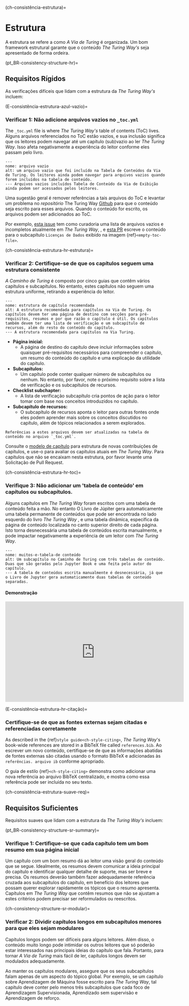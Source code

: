 (ch-consistência-estrutura)=
# Estrutura

A estrutura se refere a como _A Via de Turing_ é organizada. Um bom framework estrutural garante que o conteúdo _The Turing Way's_ seja apresentado de forma ordeira.

(pt_BR-consistency-structure-hr)=
## Requisitos Rígidos

As verificações difíceis que lidam com a estrutura da _The Turing Way's_ incluem:

(E-consistência-estrutura-azul-vazio)=
### Verificar 1: Não adicione arquivos vazios no `_toc.yml`

The `_toc.yml` file is where _The Turing Way's_ table of contents (ToC) lives. Alguns arquivos referenciados no ToC estão vazios, e sua inclusão significa que os leitores podem navegar até um capítulo (sub)vazio ao ler _The Turing Way_. Isso afeta negativamente a experiência do leitor conforme eles passam pelo livro.

```{figure} ../../figures/empty-toc-file.png
---
nome: arquivo vazio
alt: um arquivo vazio que foi incluído na Tabela de Conteúdos da Via de Turing. Os leitores ainda podem navegar para arquivos vazios quando forem incluídos na tabela de conteúdo.
--- Arquivos vazios incluídos Tabela de Conteúdo da Via de Exibição ainda podem ser acessados pelos leitores.
```

Uma sugestão geral é remover referências a tais arquivos do ToC e levantar um problema no _repositório_ The Turing Way [Github](https://github.com/alan-turing-institute/the-turing-way) para que o conteúdo seja escrito para esses arquivos. Quando o conteúdo for escrito, os arquivos podem ser adicionados ao ToC.

Por exemplo, [esta issue](https://github.com/alan-turing-institute/the-turing-way/issues/1391) tem como curadoria uma lista de arquivos vazios e incompletos atualmente em _The Turing Way_, , e [esta PR](https://github.com/alan-turing-institute/the-turing-way/pull/1448) escreve o conteúdo para o subcapítulo `Licenças de Dados` exibido na imagem {ref}`<empty-toc-file>`.

(ch-consistência-estrutura-hr-estrutura)=
### Verificar 2: Certifique-se de que os capítulos seguem uma estrutura consistente

_A Caminho de Turing_ é composto por cinco guias que contêm vários capítulos e subcapítulos. No entanto, estes capítulos não seguem uma estrutura uniforme, retirando a experiência do leitor.

```{figure} ../../figures/recommended-chapter-structure.png
---
nome: estrutura de capítulo recomendada
alt: A estrutura recomendada para capítulos na Via de Turing. Os capítulos devem ter uma página de destino com secções para pré-requisitos, resumos e por que razão o capítulo é útil. Os capítulos também devem ter uma lista de verificação e um subcapítulo de recursos, além do resto do conteúdo do capítulo.
--- A estrutura recomendada para capítulos na Via Turing.
```

- **Página inicial:**
    - A página de destino do capítulo deve incluir informações sobre quaisquer pré-requisitos necessários para compreender o capítulo, um resumo do conteúdo do capítulo e uma explicação da utilidade do capítulo.
- **Subcapítulos:**
    - Um capítulo pode conter qualquer número de subcapítulos ou nenhum. No entanto, por favor, note o próximo requisito sobre a lista de verificação e os subcapítulos de recursos.
- **Checklist subchapter:**
    - A lista de verificação subcapítulo cria pontos de ação para o leitor tomar com base nos conceitos introduzidos no capítulo.
- **Subcapítulo de recursos:**
    - O subcapítulo de recursos aponta o leitor para outras fontes onde eles podem aprender mais sobre os conceitos discutidos no capítulo, além de tópicos relacionados a serem explorados.


```{attention} Please note that making chapters follow this structure may require splitting some of the existing content into new files.
Referências a estes arquivos devem ser atualizadas na tabela de conteúdo no arquivo `_toc.yml`.
```

Consulte o [modelo de capítulo](https://github.com/alan-turing-institute/the-turing-way/tree/main/book/templates/chapter-template) para estrutura de novas contribuições de capítulos, e use-o para avaliar os capítulos atuais em _The Turing Way_. Para capítulos que não se encaixam nesta estrutura, por favor levante uma Solicitação de Pull Request.


(ch-consistência-estrutura-hr-toc)=
### Verifique 3: Não adicionar um 'tabela de conteúdo' em capítulos ou subcapítulos.

Alguns capítulos em _The Turing Way_ foram escritos com uma tabela de conteúdo feita a mão. No entanto O Livro de Júpiter gera automaticamente uma tabela permanente de conteúdos que pode ser encontrada no lado esquerdo do livro _The Turing Way_ , e uma tabela dinâmica, específica da página de conteúdo localizada no canto superior direito de cada página. Isto torna desnecessária uma tabela de conteúdos escrita manualmente, e pode impactar negativamente a experiência de um leitor com _The Turing Way_.

```{figure} ../../figures/many-table-of-contents.png
---
nome: muitos-e-tabela-de conteúdo
alt: Um subcapítulo no Caminho de Turing com três tabelas de conteúdo. Duas que são geradas pelo Jupyter Book e uma feita pelo autor do capítulo.
--- A tabela de conteúdos escrita manualmente é desnecessária, já que o Livro de Jupyter gera automaticamente duas tabelas de conteúdo separadas.
```
#### Demonstração

<div class="video-content">
    <iframe width="560" height="315" src="https://www.youtube.com/embed/zKWrvgCxSB0" frameborder="0" allow="accelerometer; autoplay; clipboard-write; encrypted-media; gyroscope; picture-in-picture" allowfullscreen></iframe>
</div>

(E-consistência-estrutura-hr-citação)=
### Certifique-se de que as fontes externas sejam citadas e referenciadas corretamente

As described in the {ref}`style guide<ch-style-citing>`, _The Turing Way_'s book-wide references are stored in a BibTeX file called `references.bib`. Ao escrever um novo conteúdo, certifique-se de que as informações abatidas de fontes externas são citadas usando o formato BibTeX e adicionadas às `referências. arquivo ib` conforme apropriado.

O guia de estilo {ref}`<ch-style-citing>` demonstra como adicionar uma nova referência ao arquivo BibTeX centralizado, e mostra como essa referência pode ser incluída no seu texto.


(ch-consistência-estrutura-suave-req)=
## Requisitos Suficientes

Requisitos suaves que lidam com a estrutura da _The Turing Way's_ incluem:

(pt_BR-consistency-structure-sr-summary)=
### Verifique 1: Certifique-se que cada capítulo tem um bom resumo em sua página inicial

Um capítulo com um bom resumo dá ao leitor uma visão geral do conteúdo que se segue. Idealmente, os resumos devem comunicar a ideia principal do capítulo e identificar qualquer detalhe de suporte, mas ser breve e precisa. Os resumos deverão também fazer adequadamente referência cruzada aos subcapítulos do capítulo, em benefício dos leitores que possam querer explorar rapidamente os tópicos que o resumo apresenta. Capítulos em _The Turing Way_ que contêm resumos que não se ajustam a estes critérios podem precisar ser reformulados ou reescritos.


(ch-consistency-structure-sr-modular)=
### Verificar 2: Dividir capítulos longos em subcapítulos menores para que eles sejam modulares

Capítulos longos podem ser difíceis para alguns leitores. Além disso, o conteúdo muito longo pode intimidar os outros leitores que só poderão estar interessados nas principais ideias do capítulo que fala. Portanto, para tornar  _A Via de Turing_ mais fácil de ler, capítulos longos devem ser modulados adequadamente.

Ao manter os capítulos modulares, assegure que os seus subcapítulos falam apenas de um aspecto do tópico global. Por exemplo, se um capítulo sobre Aprendizagem de Máquina fosse escrito para _The Turing Way_, tal capítulo deve conter pelo menos três subcapítulos que cada foco de Aprendizagem Supervisionada, Aprendizado sem supervisão e Aprendizagem de reforço.
